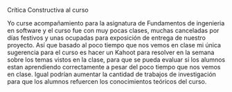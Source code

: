Crítica Constructiva al curso


Yo curse acompañamiento para la asignatura de Fundamentos de ingenieria en software y el curso fue con muy pocas clases, muchas canceladas por días festivos y unas ocupadas para exposición de entrega de nuestro proyecto.
Así que basado al poco tiempo que nos vemos en clase mi única sugerencia para el curso es hacer un Kahoot para resolver en la semana sobre los temas vistos en la clase, para que se pueda evaluar si los alumnos estan aprendiendo correctamente a pesar del poco tiempo que nos vemos en clase.
Igual podrían aumentar la cantidad de trabajos de investigación para que los alumnos refuercen los conocimientos teóricos del curso.